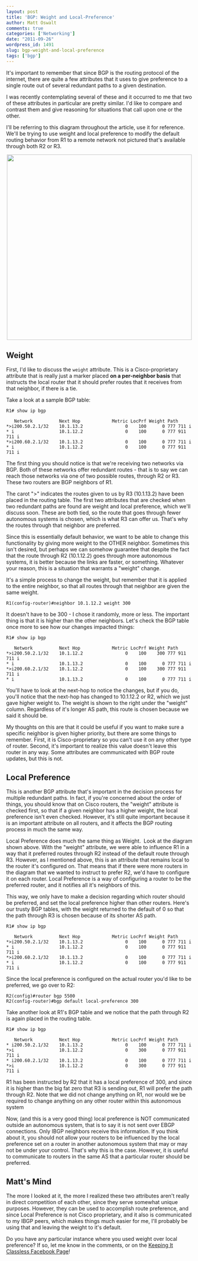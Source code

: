 ```yaml
---
layout: post
title: 'BGP: Weight and Local-Preference'
author: Matt Oswalt
comments: true
categories: ['Networking']
date: "2011-09-26"
wordpress_id: 1491
slug: bgp-weight-and-local-preference
tags: ['bgp']
---
```



It's important to remember that since BGP is the routing protocol of the internet, there are quite a few attributes that it uses to give preference to a single route out of several redundant paths to a given destination.

I was recently contemplating several of these and it occurred to me that two of these attributes in particular are pretty similar. I'd like to compare and contrast them and give reasoning for situations that call upon one or the other.

I'll be referring to this diagram throughout the article, use it for reference. We'll be trying to use weight and local preference to modify the default routing behavior from R1 to a remote network not pictured that's available through both R2 or R3.

<div style="text-align:center;"><a href="/assets/2011/09/diagram6.png"><img src="/assets/2011/09/diagram6.png" width="500" ></a></div>

## Weight

First, I'd like to discuss the `weight` attribute. This is a Cisco-proprietary attribute that is really just a marker placed **on a per-neighbor basis** that instructs the local router that it should prefer routes that it receives from that neighbor, if there is a tie.

Take a look at a sample BGP table:
    
    R1# show ip bgp                                     
    
       Network          Next Hop            Metric LocPrf Weight Path
    *>i200.50.2.1/32    10.1.13.2                0    100      0 777 711 i
    * i                 10.1.12.2                0    100      0 777 911 711 i
    *>i200.60.2.1/32    10.1.13.2                0    100      0 777 711 i
    * i                 10.1.12.2                0    100      0 777 911 711 i

The first thing you should notice is that we're receiving two networks via BGP. Both of these networks offer redundant routes - that is to say we can reach those networks via one of two possible routes, through R2 or R3. These two routers are BGP neighbors of R1.

The carot ">" indicates the routes given to us by R3 (10.1.13.2) have been placed in the routing table. The first two attributes that are checked when two redundant paths are found are weight and local preference, which we'll discuss soon. These are both tied, so the route that goes through fewer autonomous systems is chosen, which is what R3 can offer us. That's why the routes through that neighbor are preferred.

Since this is essentially default behavior, we want to be able to change this functionality by giving more weight to the OTHER neighbor. Sometimes this isn't desired, but perhaps we can somehow guarantee that despite the fact that the route through R2 (10.1.12.2) goes through more autonomous systems, it is better because the links are faster, or something. Whatever your reason, this is a situation that warrants a "weight" change.

It's a simple process to change the weight, but remember that it is applied to the entire neighbor, so that all routes through that neighbor are given the same weight.
    
    R1(config-router)#neighbor 10.1.12.2 weight 300

It doesn't have to be 300 - I chose it randomly, more or less. The important thing is that it is higher than the other neighbors. Let's check the BGP table once more to see how our changes impacted things:
    
    R1# show ip bgp
    
       Network          Next Hop            Metric LocPrf Weight Path
    *>i200.50.2.1/32    10.1.12.2                0    100    300 777 911 711 i
    * i                 10.1.13.2                0    100      0 777 711 i
    *>i200.60.2.1/32    10.1.12.2                0    100    300 777 911 711 i
    * i                 10.1.13.2                0    100      0 777 711 i

You'll have to look at the next-hop to notice the changes, but if you do, you'll notice that the next-hop has changed to 10.1.12.2 or R2, which we just gave higher weight to. The weight is shown to the right under the "weight" column. Regardless of it's longer AS path, this route is chosen because we said it should be.

My thoughts on this are that it could be useful if you want to make sure a specific neighbor is given higher priority, but there are some things to remember. First, it is Cisco-proprietary so you can't use it on any other type of router. Second, it's important to realize this value doesn't leave this router in any way. Some attributes are communicated with BGP route updates, but this is not.

## Local Preference

This is another BGP attribute that's important in the decision process for multiple redundant paths. In fact, if you're concerned about the order of things, you should know that on Cisco routers, the "weight" attribute is checked first, so that if a given neighbor has a higher weight, the local preference isn't even checked. However, it's still quite important because it is an important attribute on all routers, and it affects the BGP routing process in much the same way.

Local Preference does much the same thing as Weight.  Look at the diagram shown above. With the "weight" attribute, we were able to influence R1 in a way that it preferred routes through R2 instead of the default route through R3. However, as I mentioned above, this is an attribute that remains local to the router it's configured on. That means that if there were more routers in the diagram that we wanted to instruct to prefer R2, we'd have to configure it on each router. Local Preference is a way of configuring a router to be the preferred router, and it notifies all it's neighbors of this.

This way, we only have to make a decision regarding which router should be preferred, and set the local preference higher than other routers. Here's our trusty BGP tables, with the weight returned to the default of 0 so that the path through R3 is chosen because of its shorter AS path.
    
    R1# show ip bgp
    
       Network          Next Hop            Metric LocPrf Weight Path
    *>i200.50.2.1/32    10.1.13.2                0    100      0 777 711 i
    * i                 10.1.12.2                0    100      0 777 911 711 i
    *>i200.60.2.1/32    10.1.13.2                0    100      0 777 711 i
    * i                 10.1.12.2                0    100      0 777 911 711 i

Since the local preference is configured on the actual router you'd like to be preferred, we go over to R2:

    R2(config)#router bgp 5500
    R2(config-router)#bgp default local-preference 300

Take another look at R1's BGP table and we notice that the path through R2 is again placed in the routing table.
    
    R1# show ip bgp
    
       Network          Next Hop            Metric LocPrf Weight Path
    * i200.50.2.1/32    10.1.13.2                0    100      0 777 711 i
    *>i                 10.1.12.2                0    300      0 777 911 711 i
    * i200.60.2.1/32    10.1.13.2                0    100      0 777 711 i
    *>i                 10.1.12.2                0    300      0 777 911 711 i

R1 has been instructed by R2 that it has a local preference of 300, and since it is higher than the big fat zero that R3 is sending out, R1 will prefer the path through R2. Note that we did not change anything on R1, nor would we be required to change anything on any other router within this autonomous system

Now, (and this is a very good thing) local preference is NOT communicated outside an autonomous system, that is to say it is not sent over EBGP connections. Only IBGP neighbors receive this information. If you think about it, you should not allow your routers to be influenced by the local preference set on a router in another autonomous system that may or may not be under your control. That's why this is the case. However, it is useful to communicate to routers in the same AS that a particular router should be preferred.

## Matt's Mind

The more I looked at it, the more I realized these two attributes aren't really in direct competition of each other, since they serve somewhat unique purposes. However, they can be used to accomplish route preference, and since Local Preference is not Cisco proprietary, and it also is communicated to my IBGP peers, which makes things much easier for me, I'll probably be using that and leaving the weight to it's default.

Do you have any particular instance where you used weight over local preference? If so, let me know in the comments, or on the [Keeping It Classless Facebook Page](http://www.facebook.com/keepingitclassless)!
